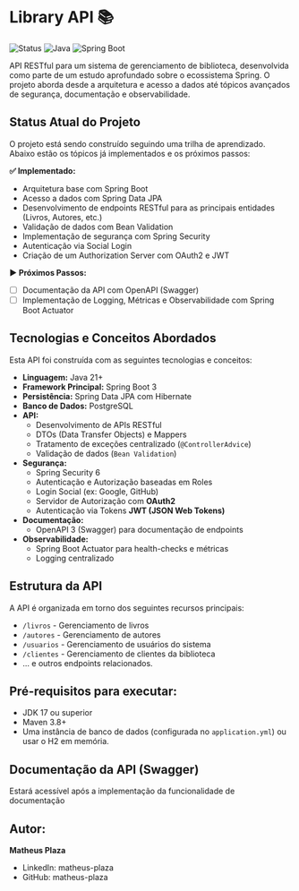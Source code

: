 # Library API 📚

![Status](https://img.shields.io/badge/status-em%20desenvolvimento-yellow)
![Java](https://img.shields.io/badge/Java-21%2B-blue)
![Spring Boot](https://img.shields.io/badge/Spring%20Boot-3.x-brightgreen)

API RESTful para um sistema de gerenciamento de biblioteca, desenvolvida como parte de um estudo aprofundado sobre o ecossistema Spring. O projeto aborda desde a arquitetura e acesso a dados até tópicos avançados de segurança, documentação e observabilidade.

## Status Atual do Projeto

O projeto está sendo construído seguindo uma trilha de aprendizado. Abaixo estão os tópicos já implementados e os próximos passos:

**✅ Implementado:**
-   Arquitetura base com Spring Boot
-   Acesso a dados com Spring Data JPA
-   Desenvolvimento de endpoints RESTful para as principais entidades (Livros, Autores, etc.)
-   Validação de dados com Bean Validation
-   Implementação de segurança com Spring Security
-   Autenticação via Social Login
-   Criação de um Authorization Server com OAuth2 e JWT

**▶️ Próximos Passos:**
-   [ ] Documentação da API com OpenAPI (Swagger)
-   [ ] Implementação de Logging, Métricas e Observabilidade com Spring Boot Actuator

## Tecnologias e Conceitos Abordados

Esta API foi construída com as seguintes tecnologias e conceitos:

-   **Linguagem:** Java 21+
-   **Framework Principal:** Spring Boot 3
-   **Persistência:** Spring Data JPA com Hibernate
-   **Banco de Dados:** PostgreSQL
-   **API:**
    -   Desenvolvimento de APIs RESTful
    -   DTOs (Data Transfer Objects) e Mappers
    -   Tratamento de exceções centralizado (`@ControllerAdvice`)
    -   Validação de dados (`Bean Validation`)
-   **Segurança:**
    -   Spring Security 6
    -   Autenticação e Autorização baseadas em Roles
    -   Login Social (ex: Google, GitHub)
    -   Servidor de Autorização com **OAuth2**
    -   Autenticação via Tokens **JWT (JSON Web Tokens)**
-   **Documentação:**
    -   OpenAPI 3 (Swagger) para documentação de endpoints
-   **Observabilidade:**
    -   Spring Boot Actuator para health-checks e métricas
    -   Logging centralizado

## Estrutura da API

A API é organizada em torno dos seguintes recursos principais:

-   `/livros` - Gerenciamento de livros
-   `/autores` - Gerenciamento de autores
-   `/usuarios` - Gerenciamento de usuários do sistema
-   `/clientes` - Gerenciamento de clientes da biblioteca
-   ... e outros endpoints relacionados.

## Pré-requisitos para executar:

-   JDK 17 ou superior
-   Maven 3.8+
-   Uma instância de banco de dados (configurada no `application.yml`) ou usar o H2 em memória.


## Documentação da API (Swagger)

Estará acessível após a implementação da funcionalidade de documentação

## Autor:

**Matheus Plaza**

-   LinkedIn: matheus-plaza
-   GitHub: matheus-plaza
